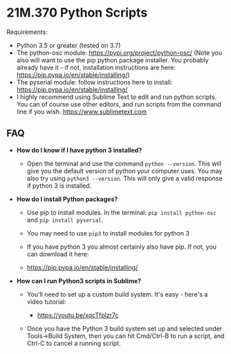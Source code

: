 # 21M.370 Python Scripts

Requirements:
* Python 3.5 or greater (tested on 3.7)
* The python-osc module: https://pypi.org/project/python-osc/
(Note you also will want to use the pip python package installer. You probably already have it - if not, installation instructions are here: https://pip.pypa.io/en/stable/installing/)
* The pyserial module: follow instructions here to install: https://pip.pypa.io/en/stable/installing/
* I highly recommend using Sublime Text to edit and run python scripts. You can of course use other editors, and run scripts from the command line if you wish.
https://www.sublimetext.com

## FAQ
* **How do I know if I have python 3 installed?** 
	* Open the terminal and use the command `python --version`. This will give you the default version of python your computer uses. You may also try using `python3 --version`. This will only give a valid response if python 3 is installed.

* **How do I install Python packages?**
	* Use pip to install modules. In the terminal: `pip install python-osc` and `pip install pyserial`.
	* You may need to use `pip3` to install modules for python 3

	* If you have python 3 you almost certainly also have pip. If not, you can download it here:
	* https://pip.pypa.io/en/stable/installing/

* **How can I run Python3 scripts in Sublime?**
	* You'll need to set up a custom build system. It's easy - here's a video tutorial:
		* https://youtu.be/xqcTfplzr7c

	* Once you have the Python 3 build system set up and selected under Tools->Build System, then you can hit Cmd/Ctrl-B to run a script, and Ctrl-C to cancel a running script.